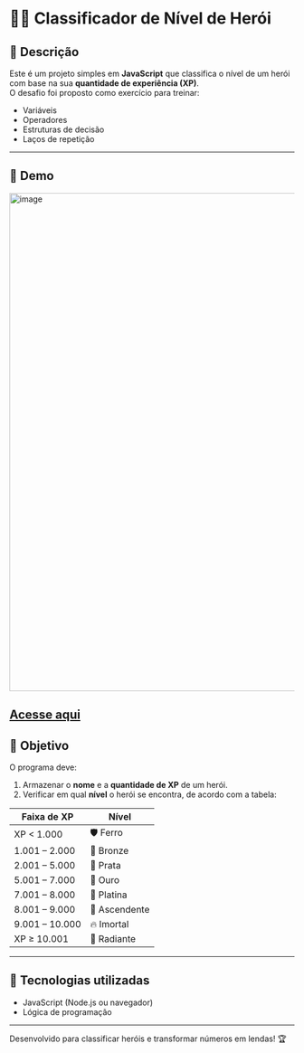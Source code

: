 # 🦸‍♂️ Classificador de Nível de Herói  

## 📌 Descrição  
Este é um projeto simples em **JavaScript** que classifica o nível de um herói com base na sua **quantidade de experiência (XP)**.  
O desafio foi proposto como exercício para treinar:  
- Variáveis  
- Operadores  
- Estruturas de decisão  
- Laços de repetição  

---
## 👀 Demo 

<img width="1893" height="881" alt="image" src="https://github.com/user-attachments/assets/ce2228d7-bbdb-407c-a334-5f061f77c6f1" />

[Acesse aqui](https://catarinaguima.github.io/Dio-Desafio-Classificador-de-nivel-de-Heroi/)
---

## 🎯 Objetivo  
O programa deve:  
1. Armazenar o **nome** e a **quantidade de XP** de um herói.  
2. Verificar em qual **nível** o herói se encontra, de acordo com a tabela:  

| Faixa de XP       | Nível       |
|-------------------|-------------|
| XP < 1.000        | 🛡️ Ferro      |
| 1.001 – 2.000     | 🥉 Bronze     |
| 2.001 – 5.000     | 🥈 Prata      |
| 5.001 – 7.000     | 🥇 Ouro       |
| 7.001 – 8.000     | 💎 Platina    |
| 8.001 – 9.000     | 🔺 Ascendente |
| 9.001 – 10.000    | 🔥 Imortal    |
| XP ≥ 10.001       | 🌟 Radiante   |

---

## 🚀 Tecnologias utilizadas  
- JavaScript (Node.js ou navegador)  
- Lógica de programação  

---
Desenvolvido para classificar heróis e transformar números em lendas! 🏆
